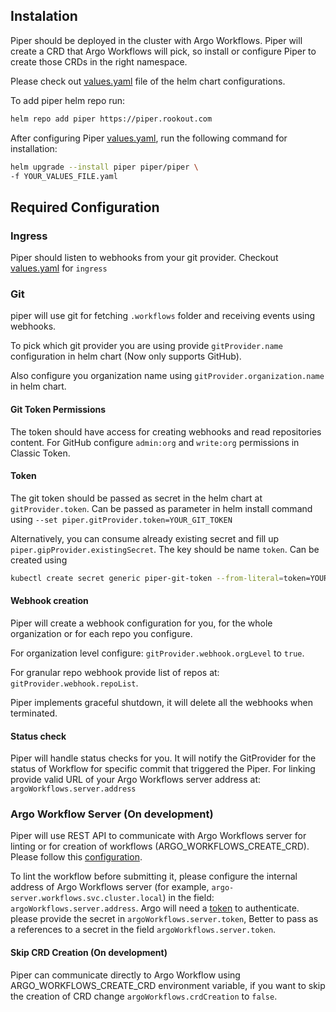 ## Instalation

Piper should be deployed in the cluster with Argo Workflows. 
Piper will create a CRD that Argo Workflows will pick, so install or configure Piper to create those CRDs in the right namespace. 

Please check out [values.yaml](https://github.com/Rookout/piper/tree/main/helm-chart/values.yaml) file of the helm chart configurations.

To add piper helm repo run:
```bash
helm repo add piper https://piper.rookout.com
```

After configuring Piper [values.yaml](https://github.com/Rookout/piper/tree/main/helm-chart/values.yaml), run the following command for installation:
```bash
helm upgrade --install piper piper/piper \
-f YOUR_VALUES_FILE.yaml
```

## Required Configuration

### Ingress

Piper should listen to webhooks from your git provider. Checkout [values.yaml](https://github.com/Rookout/piper/tree/main/helm-chart/values.yaml) for `ingress`

### Git

piper will use git for fetching `.workflows` folder and receiving events using webhooks.

To pick which git provider you are using provide `gitProvider.name` configuration in helm chart (Now only supports GitHub).

Also configure you organization name using `gitProvider.organization.name` in helm chart.

#### Git Token Permissions

The token should have access for creating webhooks and read repositories content.
For GitHub configure `admin:org` and `write:org` permissions in Classic Token.

#### Token

The git token should be passed as secret in the helm chart at `gitProvider.token`. 
Can be passed as parameter in helm install command using `--set piper.gitProvider.token=YOUR_GIT_TOKEN`

Alternatively, you can consume already existing secret and fill up `piper.gipProvider.existingSecret`.
The key should be name `token`. Can be created using 
```bash
kubectl create secret generic piper-git-token --from-literal=token=YOUR_GIT_OKEN
```

#### Webhook creation

Piper will create a webhook configuration for you, for the whole organization or for each repo you configure.

For organization level configure: `gitProvider.webhook.orgLevel` to `true`.

For granular repo webhook provide list of repos at: `gitProvider.webhook.repoList`. 

Piper implements graceful shutdown, it will delete all the webhooks when terminated. 

#### Status check

Piper will handle status checks for you. 
It will notify the GitProvider for the status of Workflow for specific commit that triggered the Piper.
For linking provide valid URL of your Argo Workflows server address at: `argoWorkflows.server.address`

### Argo Workflow Server (On development)

Piper will use REST API to communicate with Argo Workflows server for linting or for creation of workflows (ARGO_WORKFLOWS_CREATE_CRD). Please follow this [configuration](https://argoproj.github.io/argo-workflows/rest-api/).

To lint the workflow before submitting it, please configure the internal address of Argo Workflows server (for example, `argo-server.workflows.svc.cluster.local`) in the field: `argoWorkflows.server.address`. Argo will need a [token](https://argoproj.github.io/argo-workflows/access-token/) to authenticate. please provide the secret in `argoWorkflows.server.token`, Better to pass as a references to a secret in the field `argoWorkflows.server.token`.

#### Skip CRD Creation (On development)

Piper can communicate directly to Argo Workflow using ARGO_WORKFLOWS_CREATE_CRD environment variable, if you want to skip the creation of CRD change `argoWorkflows.crdCreation` to `false`.